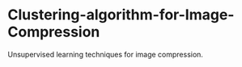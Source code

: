 # Clustering-algorithm-for-Image-Compression
Unsupervised learning techniques for image compression.
